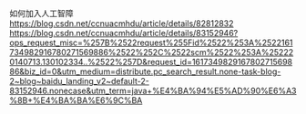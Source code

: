 如何加入人工智障  
https://blog.csdn.net/ccnuacmhdu/article/details/82812832
https://blog.csdn.net/ccnuacmhdu/article/details/83152946?ops_request_misc=%257B%2522request%255Fid%2522%253A%2522161734982916780271569886%2522%252C%2522scm%2522%253A%252220140713.130102334..%2522%257D&request_id=161734982916780271569886&biz_id=0&utm_medium=distribute.pc_search_result.none-task-blog-2~blog~baidu_landing_v2~default-2-83152946.nonecase&utm_term=java+%E4%BA%94%E5%AD%90%E6%A3%8B+%E4%BA%BA%E6%9C%BA